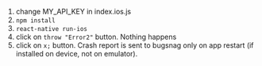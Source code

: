 1. change MY_API_KEY in index.ios.js
1. `npm install`
1. `react-native run-ios` 
1. click on `throw "Error2"` button. Nothing happens
1. click on `x;` button. Crash report is sent to bugsnag only on app restart (if installed on device, not on emulator).
